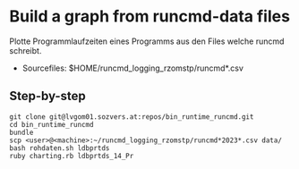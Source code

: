 # Build a graph from runcmd-data files

Plotte Programmlaufzeiten eines Programms aus den Files welche runcmd schreibt.

* Sourcefiles: $HOME/runcmd_logging_rzomstp/runcmd*.csv

## Step-by-step

~~~~
git clone git@lvgom01.sozvers.at:repos/bin_runtime_runcmd.git
cd bin_runtime_runcmd
bundle
scp <user>@<machine>:~/runcmd_logging_rzomstp/runcmd*2023*.csv data/
bash rohdaten.sh ldbprtds
ruby charting.rb ldbprtds_14_Pr
~~~~


